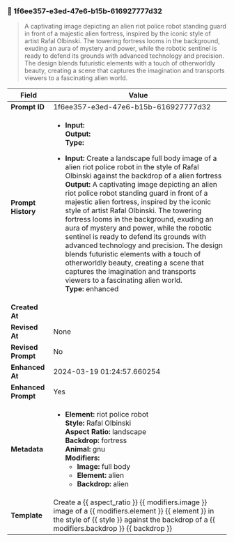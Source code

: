 

### 📜 1f6ee357-e3ed-47e6-b15b-616927777d32

> A captivating image depicting an alien riot police robot standing guard in front of a majestic alien fortress, inspired by the iconic style of artist Rafal Olbinski. The towering fortress looms in the background, exuding an aura of mystery and power, while the robotic sentinel is ready to defend its grounds with advanced technology and precision. The design blends futuristic elements with a touch of otherworldly beauty, creating a scene that captures the imagination and transports viewers to a fascinating alien world.

| Field          | Value                                                                                                                                                                      |
|----------------|----------------------------------------------------------------------------------------------------------------------------------------------------------------------------|
| **Prompt ID**  | 1f6ee357-e3ed-47e6-b15b-616927777d32                                                                                                                                                            |
| **Prompt History** | <ul><li>**Input:**  <br> **Output:**  <br> **Type:** </li></ul><ul><li>**Input:** Create a landscape full body image of a alien riot police robot in the style of Rafal Olbinski against the backdrop of a alien fortress <br> **Output:** A captivating image depicting an alien riot police robot standing guard in front of a majestic alien fortress, inspired by the iconic style of artist Rafal Olbinski. The towering fortress looms in the background, exuding an aura of mystery and power, while the robotic sentinel is ready to defend its grounds with advanced technology and precision. The design blends futuristic elements with a touch of otherworldly beauty, creating a scene that captures the imagination and transports viewers to a fascinating alien world. <br> **Type:** enhanced</li></ul> |
| **Created At** |                                                                                                                                                    |
| **Revised At** | None                                                                                                                                                   |
| **Revised Prompt** | No                                                                                                                                                                      |
| **Enhanced At** | 2024-03-19 01:24:57.660254                                                                                                                                                  |
| **Enhanced Prompt** | Yes                                                                                                                                                                    |
| **Metadata**   | <ul><li>**Element:** riot police robot <br> **Style:** Rafal Olbinski <br> **Aspect Ratio:** landscape <br> **Backdrop:** fortress <br> **Animal:** gnu <br> **Modifiers:**<ul><li>**Image:** full body</li><li>**Element:** alien</li><li>**Backdrop:** alien</li></ul></li></ul> |
| **Template**   | Create a {{ aspect_ratio }} {{ modifiers.image }} image of a {{ modifiers.element }} {{ element }} in the style of {{ style }} against the backdrop of a {{ modifiers.backdrop }} {{ backdrop }}                                                                                                                                           |



